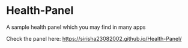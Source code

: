 # Health-Panel
A sample health panel which you may find in many apps 

Check the panel here: https://sirisha23082002.github.io/Health-Panel/
